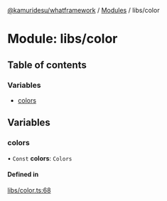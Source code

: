 [@kamuridesu/whatframework](../README.md) / [Modules](../modules.md) / libs/color

# Module: libs/color

## Table of contents

### Variables

- [colors](libs_color.md#colors)

## Variables

### colors

• `Const` **colors**: `Colors`

#### Defined in

[libs/color.ts:68](https://github.com/kamuridesu/WhatFramework/blob/9b80f30/libs/color.ts#L68)
